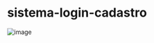 # sistema-login-cadastro
![image](https://github.com/lindainesv/sistema-login-cadastro/assets/81825291/38a31cf8-7cca-4e96-9549-1451a3991bac)
